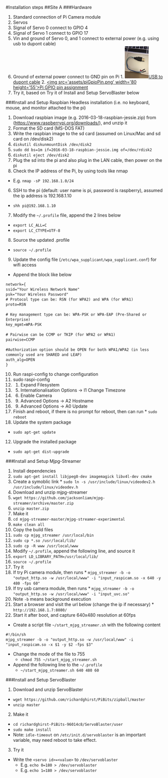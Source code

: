#Installation steps
##Site A
###Hardware
1. Standard connection of Pi Camera module
2. Servos
  1. Signal of Servo 0 connect to GPIO 4
  2. Signal of Servo 1 connect to GPIO 17
  3. Vin and ground of Servo 0, and 1 connect to external power (e.g. using usb to dupont cable)
  4. Ground of external power connect to GND pin on Pi
    1. [<img src='assets/usb2dupont.jpg' width='76' height='102'>USB to dupont cable](assets/usb2dupont.jpg)
    2. [<img src='assets/piGpioPin.png' width='80 height='55'>Pi GPIO pin assignment](assets/piGpioPin.png)
  5. Try it, based on Try it of Install and Setup ServoBlaster below

###Install and Setup Raspbian
Headless installation (i.e. no keyboard, mouse, and monitor attached to the pi)

1. Download raspbian image (e.g. 2016-03-18-raspbian-jessie.zip) from (https://www.raspberrypi.org/downloads/), and unzip it
2. Format the SD card (MS-DOS FAT)
3. Write the raspbian image to the sd card (assumed on Linux/Mac and sd card on /dev/disk2)
  1. `diskutil diskunmountDisk /dev/disk2`
  2. `sudo dd bs=1m if=2016-03-18-raspbian-jessie.img of=/dev/rdisk2`
  3. `diskutil eject /dev/disk2`
4. Plug the sd into the pi and also plug in the LAN cable, then power on the pi
5. Check the IP address of the Pi, by using tools like nmap
  * E.g. `nmap -sP 192.168.1.0/24`
6. SSH to the pi (default: user name is pi, password is raspberry), assumed the ip address is 192.168.1.10
  * `shh pi@192.168.1.10`
7. Modify the `~/.profile` file, append the 2 lines below
  * `export LC_ALL=C`
  * `export LC_CTYPE=UTF-8`
8. Source the updated .profile
  * `source ~/.profile`
9. Update the config file (`/etc/wpa_supplicant/wpa_supplicant.conf`) for wifi access
  * Append the block like below
  ```
network={
ssid="Your Wireless Network Name"
psk="Your Wireless Password"
# Protocol type can be: RSN (for WPA2) and WPA (for WPA1)
proto=RSN

# Key management type can be: WPA-PSK or WPA-EAP (Pre-Shared or Enterprise)
key_mgmt=WPA-PSK

# Pairwise can be CCMP or TKIP (for WPA2 or WPA1)
pairwise=CCMP

#Authorization option should be OPEN for both WPA1/WPA2 (in less commonly used are SHARED and LEAP)
auth_alg=OPEN
}
  ```
10. Run raspi-config to change configuration
  1. sudo raspi-config
  2. 1. Expand Filesystem
  3. 5. Internationalisation Options -> I1 Change Timezone
  4. 6. Enable Camera
  5. 9. Advanced Options -> A2 Hostname
  6. 9. Advanced Options -> A0 Update
  7. Finish and reboot, if there is no prompt for reboot, then can run
    * `sudo reboot`
11. Update the system package
  * `sudo apt-get update`
12. Upgrade the installed package
  * `sudo apt-get dist-upgrade`

###Install and Setup Mjpg-Streamer
1. Install dependencies
  1. `sudo apt-get install libjpeg8-dev imagemagick libv4l-dev cmake`
  2. Create a symoblic link
    * `sudo ln -s /usr/include/linux/videodev2.h /usr/include/linux/videodev.h`
2. Download and unzip mjpg-streamer
  1. `wget https://github.com/jacksonliam/mjpg-streamer/archive/master.zip`
  2. `unzip master.zip`
3. Make it
  1. `cd mjpg-streamer-master/mjpg-streamer-experimental`
  2. `make clean all`
4. Copy the build files
  1. `sudo cp mjpg_streamer /usr/local/bin`
  2. `sudo cp *.so /usr/local/lib/`
  3. `sudo cp -R www /usr/local/www`
5. Modify `~/.profile`, append the following line, and source it
  1. `export LD_LIBRARY_PATH=/usr/local/lib/`
  2. `source ~/.profile`
6. Try it
  1. If try Pi camera module, then runs
    * `mjpg_streamer -b -o "output_http.so -w /usr/local/www" -i "input_raspicam.so -x 640 -y 480 -fps 60"`
  2. If try usb camera module, then runs
    * `mjpg_streamer -b -o "output_http.so -w /usr/local/www" -i "input_uvc.so"`
  3. Note `-b` means background execution
  4. Start a browser and visit the url below (change the ip if necessary)
    * `http://192.168.1.7:8080/`
7. Start it after boot, and capture 640x480 resolution at 60fps
  * Create a script file `~/start_mjpg_streamer.sh` with the following content
  ```
#!/bin/sh
mjpg_streamer -b -o "output_http.so -w /usr/local/www" -i "input_raspicam.so -x $1 -y $2 -fps $3"
  ```
  * Change the mode of the file to 755
    * `chmod 755 ~/start_mjpg_streamer.sh`
  * Append the following line to the `~/.profile`
    * `~/start_mjpg_streamer.sh 640 480 60`

###Install and Setup ServoBlaster
1. Download and unzip ServoBlaster
  * `wget https://github.com/richardghirst/PiBits/zipball/master`
  * `unzip master`
2. Make it
  * `cd richardghirst-PiBits-96014c8/ServoBlaster/user`
  * `sudo make install`
  * Note: `idle-timeout` on `/etc/init.d/servoblaster` is an important variable, may need reboot to take effect.
3. Try it
  * Write the `<servo id>=<value>` to `/dev/servoblaster`
    * E.g. `echo 0=180 > /dev/servoblaster`
    * E.g. `echo 1=180 > /dev/servoblaster`
